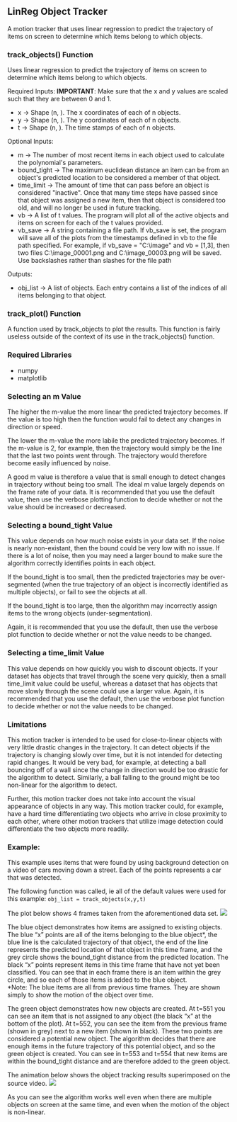## LinReg Object Tracker
A motion tracker that uses linear regression to predict the trajectory  of items on screen to determine which items belong to which objects.

### track_objects() Function
Uses linear regression to predict the trajectory of items on screen to determine which items belong to which objects.

Required Inputs:
**IMPORTANT**: Make sure that the x and y values are scaled such that they are between 0 and 1. 
* x -> Shape (n, ). The x coordinates of each of n objects. 
* y -> Shape (n, ). The y coordinates of each of n objects. 
* t -> Shape (n, ). The time stamps of each of n objects. 

Optional Inputs: 
* m -> The number of most recent items in each object used to calculate the polynomial's parameters. 
* bound_tight -> The maximum euclidean distance an item can be from an object's predicted location to be considered a member of that object.
* time_limit -> The amount of time that can pass before an object is considered "inactive". Once that many time steps have passed  since that object was assigned a new item, then that object is considered too old, and will no longer be used in future tracking.
* vb -> A list of t values. The program will plot all of the active objects and items on screen for each of the t values provided.
* vb_save -> A string containing a file path. If vb_save is set, the program will save all of the plots from the timestamps defined in vb to the file path specified. For example, if vb_save = "C:\image" and vb = [1,3], then two files C:\image_00001.png and C:\image_00003.png will be saved. Use backslashes rather than slashes for the file path

Outputs:
* obj_list -> A list of objects. Each entry contains a list of the indices of all items belonging to that object.

### track_plot() Function
A function used by track_objects to plot the results. This function is fairly useless outside of the context of its use in the track_objects() function.

### Required Libraries
* numpy
* matplotlib

### Selecting an m Value
The higher the m-value the more linear the predicted trajectory becomes. If the value is too high then the function would fail to detect any changes in direction or speed.

The lower the m-value the more labile the predicted trajectory becomes. If the m-value is 2, for example, then the trajectory would simply be the line that the last two points went through. The trajectory would therefore become easily influenced by noise.

A good m value is therefore a value that is small enough to detect changes in trajectory without being too small. The ideal m value largely depends on the frame rate of your data. It is recommended that you use the default value, then use the verbose plotting function to decide whether or not the value should be increased or decreased. 

### Selecting a bound_tight Value
This value depends on how much noise exists in your data set. If the noise is nearly non-existant, then the bound could be very low with no issue. If there is a lot of noise, then you may need a larger bound to make sure the algorithm correctly identifies points in each object. 

If the bound_tight is too small, then the predicted trajectories may be over-segmented (when the true trajectory of an object is incorrectly identified as multiple objects), or fail to see the objects at all.

If the bound_tight is too large, then the algorithm may incorrectly assign items to the wrong objects (under-segmentation).

Again, it is recommended that you use the default, then use the verbose plot function to decide whether or not the value needs to be changed. 

### Selecting a time_limit Value
This value depends on how quickly you wish to discount objects. If your dataset has objects that travel through the scene very quickly, then a small time_limit value could be useful, whereas a dataset that has objects that move slowly through the scene could use a larger value. Again, it is recommended that you use the default, then use the verbose plot function to decide whether or not the value needs to be changed. 

### Limitations
This motion tracker is intended to be used for close-to-linear objects with very little drastic changes in the trajectory. It can detect objects if the trajectory is changing slowly over time, but it is not intended for detecting rapid changes. It would be very bad, for example, at detecting a ball bouncing off of a wall since the change in direction would be too drastic for the algorithm to detect. Similarly, a ball falling to the ground might be too non-linear for the algorithm to detect. 

Further, this motion tracker does not take into account the visual appearance of objects in any way. This motion tracker could, for example, have a hard time differentiating two objects who arrive in close proximity to each other, where other motion trackers that utilize image detection could differentiate the two objects more readily.  

### Example:
This example uses items that were found by using background detection on a video of cars moving down a street. Each of the points represents a car that was detected.

The following function was called, ie all of the default values were used for this example:
```obj_list = track_objects(x,y,t)```

The plot below shows 4 frames taken from the aforementioned data set. 
<img src="images/example_1.jpg">

The blue object demonstrates how items are assigned to existing objects. The blue “x” points are all of the items belonging to the blue object*, the blue line is the calculated trajectory of that object, the end of the line represents the predicted location of that object in this time frame, and the grey circle shows the bound_tight distance from the predicted location. The black “x” points represent items in this time frame that have not yet been classified. You can see that in each frame there is an item within the grey circle, and so each of those items is added to the blue object. <br>
*Note: The blue items are all from previous time frames. They are shown simply to show the motion of the object over time.

The green object demonstrates how new objects are created. At t=551 you can see an item that is not assigned to any object (the black “x” at the bottom of the plot). At t=552, you can see the item from the previous frame (shown in grey) next to a new item (shown in black). These two points are considered a potential new object. The algorithm decides that there are enough items in the future trajectory of this potential object, and so the green object is created. You can see in t=553 and t=554 that new items are within the bound_tight distance and are therefore added to the green object.

The animation below shows the object tracking results superimposed on the source video. 
<img src="images/example_2.gif">

As you can see the algorithm works well even when there are multiple objects on screen at the same time, and even when the motion of the object is non-linear.
